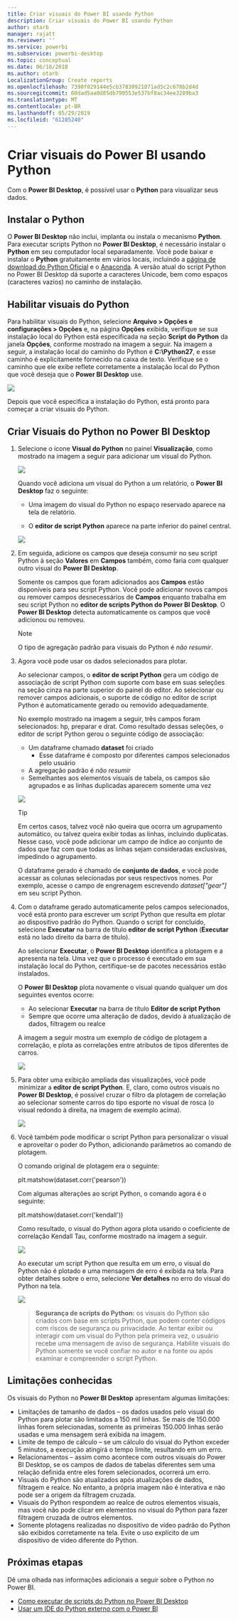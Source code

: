 ```yaml
---
title: Criar visuais do Power BI usando Python
description: Criar visuais do Power BI usando Python
author: otarb
manager: rajatt
ms.reviewer: ''
ms.service: powerbi
ms.subservice: powerbi-desktop
ms.topic: conceptual
ms.date: 06/18/2018
ms.author: otarb
LocalizationGroup: Create reports
ms.openlocfilehash: 7390f029144e5cb37830921071ad5c2c678b2d4d
ms.sourcegitcommit: 60dad5aa0d85db790553e537bf8ac34ee3289ba3
ms.translationtype: MT
ms.contentlocale: pt-BR
ms.lasthandoff: 05/29/2019
ms.locfileid: "61285240"
---
```

# <a name="create-power-bi-visuals-using-python"></a>Criar visuais do Power BI usando Python
Com o **Power BI Desktop**, é possível usar o **Python** para visualizar seus dados.

## <a name="install-python"></a>Instalar o Python
O **Power BI Desktop** não inclui, implanta ou instala o mecanismo **Python**. Para executar scripts Python no **Power BI Desktop**, é necessário instalar o **Python** em seu computador local separadamente. Você pode baixar e instalar o **Python** gratuitamente em vários locais, incluindo a [página de download do Python Oficial](https://www.python.org/) e o [Anaconda](https://anaconda.org/anaconda/python/). A versão atual do script Python no Power BI Desktop dá suporte a caracteres Unicode, bem como espaços (caracteres vazios) no caminho de instalação.

## <a name="enable-python-visuals"></a>Habilitar visuais do Python
Para habilitar visuais do Python, selecione **Arquivo > Opções e configurações > Opções** e, na página **Opções** exibida, verifique se sua instalação local do Python está especificada na seção **Script do Python** da janela **Opções**, conforme mostrado na imagem a seguir. Na imagem a seguir, a instalação local do caminho do Python é **C:\Python27**, e esse caminho é explicitamente fornecido na caixa de texto. Verifique se o caminho que ele exibe reflete corretamente a instalação local do Python que você deseja que o **Power BI Desktop** use.
   
   ![](media/desktop-python-visuals/python-visuals-1.png)

Depois que você especifica a instalação do Python, está pronto para começar a criar visuais do Python.

## <a name="create-python-visuals-in-power-bi-desktop"></a>Criar Visuais do Python no Power BI Desktop
1. Selecione o ícone **Visual do Python** no painel **Visualização**, como mostrado na imagem a seguir para adicionar um visual do Python.
   
   ![](media/desktop-python-visuals/python-visuals-2.png)

   Quando você adiciona um visual do Python a um relatório, o **Power BI Desktop** faz o seguinte:
   
   - Uma imagem do visual do Python no espaço reservado aparece na tela de relatório.
   
   - O **editor de script Python** aparece na parte inferior do painel central.
   
   ![](media/desktop-python-visuals/python-visuals-3.png)

2. Em seguida, adicione os campos que deseja consumir no seu script Python à seção **Valores** em **Campos** também, como faria com qualquer outro visual do **Power BI Desktop**. 
    
    Somente os campos que foram adicionados aos **Campos** estão disponíveis para seu script Python. Você pode adicionar novos campos ou remover campos desnecessários de **Campos** enquanto trabalha em seu script Python no **editor de scripts Python do Power BI Desktop**. O **Power BI Desktop** detecta automaticamente os campos que você adicionou ou removeu.
   
   > [!NOTE]
   > O tipo de agregação padrão para visuais do Python é *não resumir*.
   > 
   > 
   
3. Agora você pode usar os dados selecionados para plotar. 

    Ao selecionar campos, o **editor de script Python** gera um código de associação de script Python com suporte com base em suas seleções na seção cinza na parte superior do painel do editor. Ao selecionar ou remover campos adicionais, o suporte de código no editor de script Python é automaticamente gerado ou removido adequadamente.
   
   No exemplo mostrado na imagem a seguir, três campos foram selecionados: hp, preparar e drat. Como resultado dessas seleções, o editor de script Python gerou o seguinte código de associação:
   
   * Um dataframe chamado **dataset** foi criado
     * Esse dataframe é composto por diferentes campos selecionados pelo usuário
   * A agregação padrão é *não resumir*
   * Semelhantes aos elementos visuais de tabela, os campos são agrupados e as linhas duplicadas aparecem somente uma vez
   
   ![](media/desktop-python-visuals/python-visuals-4.png)
   
   > [!TIP]
   > Em certos casos, talvez você não queira que ocorra um agrupamento automático, ou talvez queira exibir todas as linhas, incluindo duplicatas. Nesse caso, você pode adicionar um campo de índice ao conjunto de dados que faz com que todas as linhas sejam consideradas exclusivas, impedindo o agrupamento.
   > 
   > 
   
   O dataframe gerado é chamado de **conjunto de dados**, e você pode acessar as colunas selecionadas por seus respectivos nomes. Por exemplo, acesse o campo de engrenagem escrevendo *dataset["gear"]* em seu script Python.

4. Com o dataframe gerado automaticamente pelos campos selecionados, você está pronto para escrever um script Python que resulta em plotar ao dispositivo padrão do Python. Quando o script for concluído, selecione **Executar** na barra de título **editor de script Python** (**Executar** está no lado direito da barra de título).
   
    Ao selecionar **Executar**, o **Power BI Desktop** identifica a plotagem e a apresenta na tela. Uma vez que o processo é executado em sua instalação local do Python, certifique-se de pacotes necessários estão instalados.
   
   O **Power BI Desktop** plota novamente o visual quando qualquer um dos seguintes eventos ocorre:
   
   * Ao selecionar **Executar** na barra de título **Editor de script Python**
   * Sempre que ocorre uma alteração de dados, devido à atualização de dados, filtragem ou realce

    A imagem a seguir mostra um exemplo de código de plotagem a correlação, e plota as correlações entre atributos de tipos diferentes de carros.

    ![](media/desktop-python-visuals/python-visuals-5.png)

5. Para obter uma exibição ampliada das visualizações, você pode minimizar a **editor de script Python**. E, claro, como outros visuais no **Power BI Desktop**, é possível cruzar o filtro da plotagem de correlação ao selecionar somente carros do tipo esporte no visual de rosca (o visual redondo à direita, na imagem de exemplo acima).

    ![](media/desktop-python-visuals/python-visuals-6.png)

6. Você também pode modificar o script Python para personalizar o visual e aproveitar o poder do Python, adicionando parâmetros ao comando de plotagem.

    O comando original de plotagem era o seguinte:

    plt.matshow(dataset.corr('pearson'))

    Com algumas alterações ao script Python, o comando agora é o seguinte:

    plt.matshow(dataset.corr('kendall'))

    Como resultado, o visual do Python agora plota usando o coeficiente de correlação Kendall Tau, conforme mostrado na imagem a seguir.

    ![](media/desktop-python-visuals/python-visuals-7.png)

    Ao executar um script Python que resulta em um erro, o visual do Python não é plotado e uma mensagem de erro é exibida na tela. Para obter detalhes sobre o erro, selecione **Ver detalhes** no erro do visual do Python na tela.

    ![](media/desktop-python-visuals/python-visuals-8.png)

    > **Segurança de scripts do Python:** os visuais do Python são criados com base em scripts Python, que podem conter códigos com riscos de segurança ou privacidade. Ao tentar exibir ou interagir com um visual do Python pela primeira vez, o usuário recebe uma mensagem de aviso de segurança. Habilite visuais do Python somente se você confiar no autor e na fonte ou após examinar e compreender o script Python.
    > 
    > 

## <a name="known-limitations"></a>Limitações conhecidas
Os visuais do Python no **Power BI Desktop** apresentam algumas limitações:

* Limitações de tamanho de dados – os dados usados pelo visual do Python para plotar são limitados a 150 mil linhas. Se mais de 150.000 linhas forem selecionadas, somente as primeiras 150.000 linhas serão usadas e uma mensagem será exibida na imagem.
* Limite de tempo de cálculo – se um cálculo do visual do Python exceder 5 minutos, a execução atingirá o tempo limite, resultando em um erro.
* Relacionamentos – assim como acontece com outros visuais do Power BI Desktop, se os campos de dados de tabelas diferentes sem uma relação definida entre eles forem selecionados, ocorrerá um erro.
* Visuais do Python são atualizados após atualizações de dados, filtragem e realce. No entanto, a própria imagem não é interativa e não pode ser a origem da filtragem cruzada.
* Visuais do Python respondem ao realce de outros elementos visuais, mas você não pode clicar em elementos no visual do Python para fazer filtragem cruzada de outros elementos.
* Somente plotagens realizadas no dispositivo de vídeo padrão do Python são exibidos corretamente na tela. Evite o uso explícito de um dispositivo de vídeo diferente do Python.

## <a name="next-steps"></a>Próximas etapas
Dê uma olhada nas informações adicionais a seguir sobre o Python no Power BI.

* [Como executar de scripts do Python no Power BI Desktop](desktop-python-scripts.md)
* [Usar um IDE do Python externo com o Power BI](desktop-python-ide.md)

